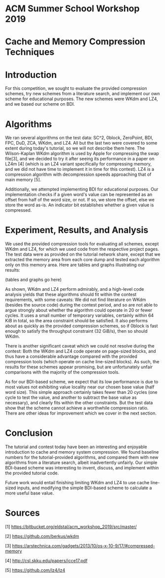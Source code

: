 # ACM Summer School Workshop 2019
# Cache and Memory Compression Techniques

# Introduction

For this competition, we sought to evaluate the provided compression schemes, try new schemes from a literature search, and implement our own scheme for educational purposes. The new schemes were WKdm and LZ4, and we based our scheme on BDI.

# Algorithms

We ran several algorithms on the test data: SC^2, 0block, ZeroPoint, BDI, FPC, DuD, ZCA, WKdm, and LZ4. All but the last two were covered to some extent during today's tutorial, so we will not describe them here. The Wilson-Kaplan WKdm algorithm is used by Apple for compressing the swap file[3], and we decided to try it after seeing its performance in a paper on LZ4m [4] (which is an LZ4 variant specifically for compressing memory, and we did not have time to implement it in time for this contest). LZ4 is a compression algorithm with decompression speeds approaching that of main memory [5].

Additionally, we attempted implementing BDI for educational purposes. Our implementation checks if a given word's value can be represented as an offset from half of the word size, or not. If so, we store the offset, else we store the word as-is. An indicator bit establishes whether a given value is compressed.

# Experiment, Results, and Analysis

We used the provided compression tools for evaluating all schemes, except WKdm and LZ4, for which we used code from the respective project pages. The test data were as provided on the tutorial network share, except that we extracted the memory area from each core dump and tested each algorithm only on this memory area. Here are tables and graphs illustrating our results:

(tables and graphs go here)

As shown, WKdm and LZ4 perform admirably, and a high-level code analysis yields that these algorithms should fit within the contest requirements, with some caveats: We did not find literature on WKdm (besides the source code) during the contest period, and so are not able to argue strongly about whether the algorithm could operate in 20 or fewer cycles. It uses a small number of temporary variables, certainly within 64 KiB in total, so the area constraint should be satisfied. It also performs about as quickly as the provided compression schemes, so if 0block is fast enough to satisfy the throughput constraint (32 GiB/s), then so should WKdm.

There is another significant caveat which we could not resolve during the contest: Both the WKdm and LZ4 code operate on page-sized blocks, and thus have a considerable advantage compared with the provided compression tools (which operate on cache line-sized blocks). As such, the results for these schemes appear promising, but are unfortunately unfair comparisons with the majority of the compression tools.

As for our BDI-based scheme, we expect that its low performance is due to most values not exhibiting value locality near our chosen base value (half word size). This simple approach certainly takes fewer than 20 cycles (one cycle to test the value, and another to subtract the base value as necessary), and clearly fits within the other constraints. But the test data show that the scheme cannot achieve a worthwhile compression ratio. There are other ideas for improvement which we cover in the next section.

# Conclusion

The tutorial and contest today have been an interesting and enjoyable introduction to cache and memory system compression. We found baseline numbers for the tutorial-provided algorithms, and compared them with new algorithms from a literature search, albeit inadvertently unfairly. Our simple BDI-based scheme was interesting to invent, discuss, and implement within the provided tutorial code.

Future work would entail finishing limiting WKdm and LZ4 to use cache line-sized inputs, and modifying the simple BDI-based scheme to calculate a more useful base value.


# Sources


[1] https://bitbucket.org/eldstal/acm_workshop_2019/src/master/

[2] https://github.com/berkus/wkdm

[3] https://arstechnica.com/gadgets/2013/10/os-x-10-9/17/#compressed-memory

[4] http://csl.skku.edu/papers/icce17.pdf

[5] https://github.com/lz4/lz4

